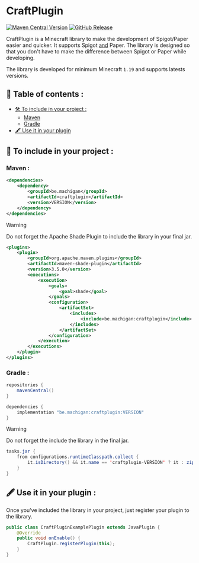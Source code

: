 
# CraftPlugin
[![Maven Central Version](https://img.shields.io/maven-central/v/be.machigan/craftplugin?style=for-the-badge&logo=apachemaven&label=Latest%20version)](https://central.sonatype.com/artifact/be.machigan/craftplugin)
[![GitHub Release](https://img.shields.io/github/v/release/MachiganMC/CraftPlugin?style=for-the-badge&logo=github&label=Last%20stable%20release)](https://github.com/MachiganMC/CraftPlugin/releases)

CraftPlugin is a Minecraft library to make the development of Spigot/Paper easier and quicker.
It supports Spigot <ins>and</ins> Paper. The library is designed so that you don't have to make
the difference between Spigot or Paper while developing.

The library is developed for minimum Minecraft ``1.19`` and supports latests versions.

## 📜 Table of contents :
- [🛠 To include in your project :](#-to-include-in-your-project-)
  - [Maven](#maven-) 
  - [Gradle](#gradle-)
- [🖋 Use it in your plugin](#-use-it-in-your-plugin-)


## 🔨 To include in your project :
###  Maven :
````xml
<dependencies>
    <dependency>
        <groupId>be.machigan</groupId>
        <artifactId>craftplugin</artifactId>
        <version>VERSION</version>
    </dependency>
</dependencies>
````
> [!WARNING]  
> Do not forget the Apache Shade Plugin to include the library in your final jar.
````xml
<plugins>
    <plugin>
        <groupId>org.apache.maven.plugins</groupId>
        <artifactId>maven-shade-plugin</artifactId>
        <version>3.5.0</version>
        <executions>
            <execution>
                <goals>
                    <goal>shade</goal>
                </goals>
                <configuration>
                    <artifactSet>
                        <includes>
                            <include>be.machigan:craftplugin</include>
                        </includes>
                    </artifactSet>
                </configuration>
            </execution>
        </executions>
    </plugin>
</plugins>
````

### Gradle :
````java
repositories {
    mavenCentral()
}

dependencies {
    implementation "be.machigan:craftplugin:VERSION"
}
````
> [!WARNING]  
> Do not forget the include the library in the final jar.
````java
tasks.jar {
    from configurations.runtimeClasspath.collect {
        it.isDirectory() && it.name == 'craftplugin-VERSION' ? it : zipTree(it)
    }
}
````

## 🖋 Use it in your plugin :
Once you've included the library in your project, just register your plugin to the library.
````java
public class CraftPluginExamplePlugin extends JavaPlugin {
    @Override
    public void onEnable() {
        CraftPlugin.registerPlugin(this);
    }
}
```` 
 
